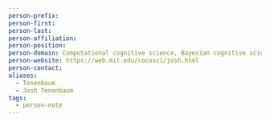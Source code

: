 ```yaml
---
person-prefix: 
person-first: 
person-last: 
person-affiliation: 
person-position: 
person-domain: Computational cognitive science, Bayesian cognitive science
person-website: https://web.mit.edu/cocosci/josh.html
person-contact: 
aliases:
  - Tenenbaum
  - Josh Tenenbaum
tags:
  - person-note
---
```

